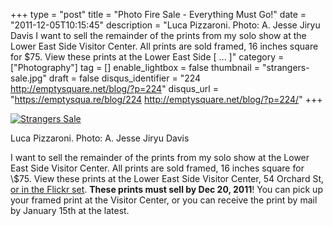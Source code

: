 +++
type = "post"
title = "Photo Fire Sale - Everything Must Go!"
date = "2011-12-05T10:15:45"
description = "Luca Pizzaroni. Photo: A. Jesse Jiryu Davis I want to sell the remainder of the prints from my solo show at the Lower East Side Visitor Center. All prints are sold framed, 16 inches square for $75. View these prints at the Lower East Side [ ... ]"
category = ["Photography"]
tag = []
enable_lightbox = false
thumbnail = "strangers-sale.jpg"
draft = false
disqus_identifier = "224 http://emptysquare.net/blog/?p=224"
disqus_url = "https://emptysqua.re/blog/224 http://emptysquare.net/blog/?p=224/"
+++

<p><a href="http://www.flickr.com/photos/emptysquare/5757385472/in/set-72157628277619601/lightbox/"><img style="display:block; margin-left:auto; margin-right:auto;" src="strangers-sale.jpg" title="Strangers Sale" /></a></p>
<p>Luca Pizzaroni. Photo: A. Jesse Jiryu Davis</p>
<p>I want to sell the remainder of the prints from my solo show at the
Lower East Side Visitor Center. All prints are sold framed, 16 inches
square for \$75. View these prints at the Lower East Side Visitor
Center, 54 Orchard St, <a href="https://www.flickr.com/photos/emptysquare/albums/72157627172320196">or in the Flickr
set</a>.
<strong>These prints must sell by Dec 20, 2011</strong>! You can pick up your framed
print at the Visitor Center, or you can receive the print by mail by
January 15th at the latest.
